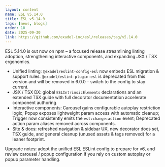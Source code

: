 ```yaml
---
layout: content
name: ESL v5.14.0
title: ESL v5.14.0
tags: [news, blogs]
order: 10
date: 2025-09-30
link: https://github.com/exadel-inc/esl/releases/tag/v5.14.0
---
```


ESL 5.14.0 is out now on npm – a focused release streamlining linting adoption, strengthening interactive components, and expanding JSX / TSX ergonomics.

- Unified linting: `@exadel/eslint-config-esl` now embeds ESL migration & support rules. `@exadel/eslint-plugin-esl` is deprecated from this version and will be removed in 6.0.0 – switch to the config to stay current.
- JSX / TSX DX: global `ESLIntrinsicElements` declarations and an extended TSX guide with full decorator documentation accelerate component authoring.
- Interactive components: Carousel gains configurable autoplay restriction logic; Popup exposes lightweight param access with automatic cleanup; Trigger now consistently emits the `esl:change:action` event; Deprecated action param aliases removed across components.
- Site & docs: refreshed navigation & sidebar UX, new decorator docs set, TSX guide, and general cleanup (unused assets & tags removed) for a leaner footprint.

Upgrade notes: adopt the unified ESL ESLint config to prepare for v6, and review carousel / popup configuration if you rely on custom autoplay or popup parameter handling.

